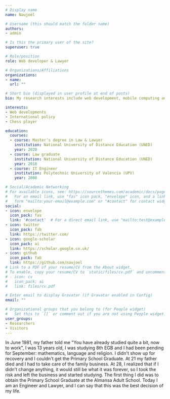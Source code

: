 ```yaml
---
# Display name
name: Naujoël

# Username (this should match the folder name)
authors:
- admin

# Is this the primary user of the site?
superuser: true

# Role/position
role: Web developer & Lawyer

# Organizations/Affiliations
organizations:
- name:
  url: ""

# Short bio (displayed in user profile at end of posts)
bio: My research interests include web development, mobile computing and international policy.

interests:
- Web developments
- International policy
- Chess player

education:
  courses:
  - course: Master's degree in Law & Lawyer
    institution: National University of Distance Education (UNED)
    year: 2020
  - course: Law graduate
    institution: National University of Distance Education (UNED)
    year: 2018
  - course: IT Engineer
    institution: Polytechnic University of Valencia (UPV)
    year: 2008

# Social/Academic Networking
# For available icons, see: https://sourcethemes.com/academic/docs/page-builder/#icons
#   For an email link, use "fas" icon pack, "envelope" icon, and a link in the
#   form "mailto:your-email@example.com" or "#contact" for contact widget.
social:
- icon: envelope
  icon_pack: fas
  link: '#contact'  # For a direct email link, use "mailto:test@example.org".
- icon: twitter
  icon_pack: fab
  link: https://twitter.com/
- icon: google-scholar
  icon_pack: ai
  link: https://scholar.google.co.uk/
- icon: github
  icon_pack: fab
  link: https://github.com/naujoel
# Link to a PDF of your resume/CV from the About widget.
# To enable, copy your resume/CV to `static/files/cv.pdf` and uncomment the lines below.
# - icon: cv
#   icon_pack: ai
#   link: files/cv.pdf

# Enter email to display Gravatar (if Gravatar enabled in Config)
email: ""

# Organizational groups that you belong to (for People widget)
#   Set this to `[]` or comment out if you are not using People widget.
user_groups:
- Researchers
- Visitors
---
```


In June 1981, my father told me "You have already studied quite a bit, now to work", I was 13 years old, I was studying 8th EGB and I had been pending for September: mathematics, language and religion. I didn't show up for recovery and I couldn't get the Primary School Graduate. At 21 my father died and I had to take care of the family business. At 28, I realized that if I didn't change anything, it would still be what it was forever, so I took the risk and left the business and started studying. The first thing I did was to obtain the Primary School Graduate at the Almansa Adult School. Today I am an Engineer and Lawyer, and I can say that this was the best decision of my life.
